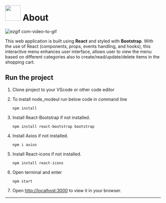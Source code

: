 # <img src="https://user-images.githubusercontent.com/78622789/188339140-da13fce9-b7af-45da-ab7a-d04bf5d3ff41.jpg" width="50"> About


![ezgif com-video-to-gif](https://github.com/yatyichung/BoozyMelt_InteractiveMenu/assets/78622789/681a21bd-0eeb-4dd0-9bf6-51882afa4f0a)

 This web application is built using <strong>React</strong> and styled with <strong>Bootstrap</strong>. 
            With the use of React (components, props, events handling, and hooks), this interactive menu enhances user interface, allows user to view the menu based on different categories also to create/read/update/delete items in the shopping cart.


## Run the project 

1) Clone project to your VScode or other code editor
2) To install node_modeul run below code in command line

    ```nodejs
    npm install
    ```

3) Install React-Bootstrap if not installed.

     ```nodejs
    npm install react-bootstrap bootstrap
    ```

4) Install Axios if not installed.

     ```nodejs
    npm i axios
    ```
4) Install React-icons if not installed.

     ```nodejs
    npm install react-icons
    ```

5) Open terminal and enter

    ```nodejs
    npm start
    ```
6) Open [http://localhost:3000](http://localhost:3000) to view it in your browser.

---
